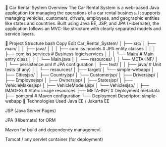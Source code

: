 🚗 Car Rental System
Overview
The Car Rental System is a web-based Java application for managing the operations of a car rental business. It supports managing vehicles, customers, drivers, employees, and geographic entities like states and countries. Built using Java EE, JSP, and JPA (Hibernate), the application follows an MVC-like structure with clearly separated models and service layers.

📁 Project Structure
bash
Copy
Edit
Car_Rental_System/
│
├── src/
│   ├── main/
│   │   ├── java/
│   │   │   ├── com.iss.models         # JPA entity classes
│   │   │   ├── com.iss.services       # Business logic/services
│   │   │   └── Main/                  # Main entry class
│   │   │       └── Main.java
│   │   └── resources/
│   │       └── META-INF/
│   │           └── persistence.xml    # JPA configuration
│   ├── test/
│   │   ├── java/                      # Unit tests (if any)
│   │   └── resources/
│
├── target/
│   └── simple-webapp/
│       ├── Citiesjsp/
│       ├── Countryjsp/
│       ├── Customerjsp/
│       ├── Driversjsp/
│       ├── Employeejsp/
│       ├── Ownersjsp/
│       ├── Statesjsp/
│       ├── VehicleMakesjsp/
│       ├── VehicleModelsjsp/
│       └── Vehiclesjsp/
│
├── IMAGES/                            # Static image resources
├── META-INF/                          # Deployment metadata
├── pom.xml                            # Maven configuration
└── Deployment Descriptor: simple-webapp
🧩 Technologies Used
Java EE / Jakarta EE

JSP (Java Server Pages)

JPA (Hibernate) for ORM

Maven for build and dependency management

Tomcat / any servlet container (for deployment)

